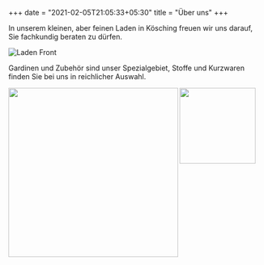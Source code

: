+++
date = "2021-02-05T21:05:33+05:30"
title = "Über uns"
+++

In unserem kleinen, aber feinen Laden in Kösching freuen wir uns darauf, Sie fachkundig beraten zu dürfen.

![Laden Front ][0] 

Gardinen und Zubehör sind unser Spezialgebiet, Stoffe und Kurzwaren finden Sie bei uns in reichlicher Auswahl.

<span>
<img align="left" width="335" " src="/img/portfolio/laden/IMG_0367.JPG">
<img align="left" width="150" src="/img/portfolio/laden/IMG_0377.JPG">

</span>

<!-- 
## Show images
![](/img/portfolio/laden/IMG_0367.JPG) ![](/img/portfolio/laden/IMG_0377.JPG) 
-->

<!-- ![Laden Schaufenster ][2] ![Laden Schaufenster Gardinge][3] -->

[0]: /img/portfolio/laden/IMG_0362.JPG
[1]: /img/portfolio/laden/schaufenster_gardinen.jpg
[2]: /img/portfolio/laden/IMG_0367.JPG
[3]: /img/portfolio/laden/IMG_0377.JPG

